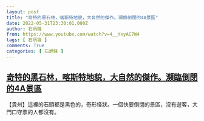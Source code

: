 ```yaml
---
layout: post
title: "奇特的黑石林，喀斯特地貌，大自然的傑作。瀕臨倒閉的4A景區"
date: 2022-05-31T23:30:01.000Z
author: 石炳鋒
from: https://www.youtube.com/watch?v=4__YxyAC7W4
tags: [ 石炳锋 ]
comments: True
categories: [ 石炳锋 ]
---
```

<!--1654039801000-->
[奇特的黑石林，喀斯特地貌，大自然的傑作。瀕臨倒閉的4A景區](https://www.youtube.com/watch?v=4__YxyAC7W4)
------

<div>
【貴州】這裡的石頭都是黑色的，奇形怪狀。一個快要倒閉的景區，沒有遊客，大門口守票的人都沒有。
</div>
